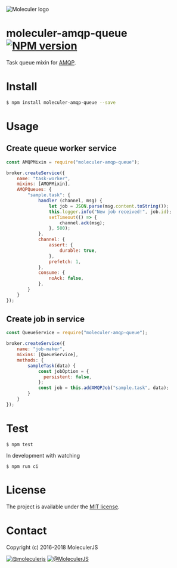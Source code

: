 ![Moleculer logo](http://moleculer.services/images/banner.png)

# moleculer-amqp-queue [![NPM version](https://img.shields.io/npm/v/moleculer-amqp-queue.svg)](https://www.npmjs.com/package/moleculer-amqp-queue)

Task queue mixin for [AMQP](https://www.amqp.org/).

# Install

```bash
$ npm install moleculer-amqp-queue --save
```

# Usage

## Create queue worker service
```js
const AMQPMixin = require("moleculer-amqp-queue");

broker.createService({
	name: "task-worker",
	mixins: [AMQPMixin],
	AMQPQueues: {
		"sample.task": {
			handler (channel, msg) {
				let job = JSON.parse(msg.content.toString());
				this.logger.info("New job received!", job.id);
				setTimeout(() => {
					channel.ack(msg);
				}, 500);
			},
			channel: {
				assert: {
					durable: true,
				},
				prefetch: 1,
			},
			consume: {
				noAck: false,
			},
		}
	}
});
```

## Create job in service
```js
const QueueService = require("moleculer-amqp-queue");

broker.createService({
    name: "job-maker",
    mixins: [QueueService],
    methods: {
        sampleTask(data) {
            const jobOption = {
              persistent: false,
            };
            const job = this.addAMQPJob("sample.task", data);
        }
    }
});
```

# Test
```
$ npm test
```

In development with watching

```
$ npm run ci
```

# License
The project is available under the [MIT license](https://tldrlegal.com/license/mit-license).

# Contact
Copyright (c) 2016-2018 MoleculerJS

[![@moleculerjs](https://img.shields.io/badge/github-moleculerjs-green.svg)](https://github.com/moleculerjs) [![@MoleculerJS](https://img.shields.io/badge/twitter-MoleculerJS-blue.svg)](https://twitter.com/MoleculerJS)
